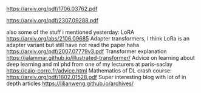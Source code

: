 https://arxiv.org/pdf/1706.03762.pdf

https://arxiv.org/pdf/2307.09288.pdf

also some of the stuff i mentioned yesterday: 
LoRA https://arxiv.org/abs/2106.09685
Adapter transformers, I think LoRa is an adapter variant but still have not read the paper haha https://arxiv.org/pdf/2007.07779v3.pdf
Transformer explanation https://jalammar.github.io/illustrated-transformer/
Advice on learning about deep learning and ml phd from one of my lecturers at paris-saclay https://caio-corro.fr/advice.html
Mathematics of DL crash course: https://arxiv.org/pdf/1802.01528.pdf
Super interesting blog with lot of in depth articles https://lilianweng.github.io/archives/